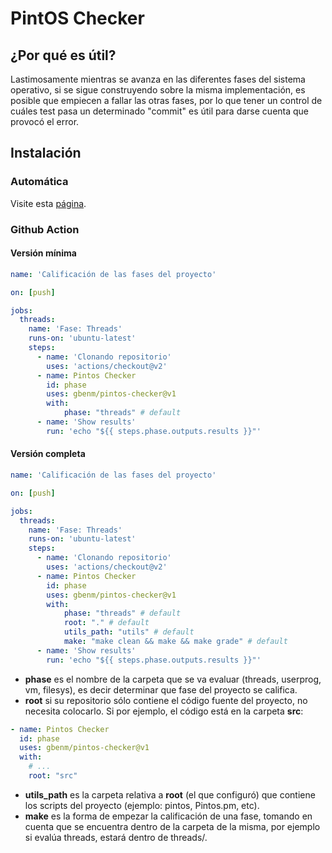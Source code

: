 # PintOS Checker

## ¿Por qué es útil?
Lastimosamente mientras se avanza en las diferentes fases del sistema operativo,
si se sigue construyendo sobre la misma implementación, es posible que empiecen
a fallar las otras fases, por lo que tener un control de cuáles test pasa un
determinado "commit" es útil para darse cuenta que provocó el error.

## Instalación

### Automática
Visite esta [página](https://gbenm.gitbook.io/pintos-github-checker/).

### Github Action
#### Versión mínima
```yaml
name: 'Calificación de las fases del proyecto'

on: [push]

jobs:
  threads:
    name: 'Fase: Threads'
    runs-on: 'ubuntu-latest'
    steps:
      - name: 'Clonando repositorio'
        uses: 'actions/checkout@v2'
      - name: Pintos Checker
        id: phase
        uses: gbenm/pintos-checker@v1
        with:
            phase: "threads" # default
      - name: 'Show results'
        run: 'echo "${{ steps.phase.outputs.results }}"'
```
#### Versión completa
```yaml
name: 'Calificación de las fases del proyecto'

on: [push]

jobs:
  threads:
    name: 'Fase: Threads'
    runs-on: 'ubuntu-latest'
    steps:
      - name: 'Clonando repositorio'
        uses: 'actions/checkout@v2'
      - name: Pintos Checker
        id: phase
        uses: gbenm/pintos-checker@v1
        with:
            phase: "threads" # default
            root: "." # default
            utils_path: "utils" # default
            make: "make clean && make && make grade" # default
      - name: 'Show results'
        run: 'echo "${{ steps.phase.outputs.results }}"'
```

- **phase** es el nombre de la carpeta que se va evaluar (threads,
userprog, vm, filesys), es decir determinar que fase del proyecto
se califica.
- **root** si su repositorio sólo contiene el código fuente del
proyecto, no necesita colocarlo. Si por ejemplo, el código
está en la carpeta **src**:
```yaml
- name: Pintos Checker
  id: phase
  uses: gbenm/pintos-checker@v1
  with:
    # ...
    root: "src"
```
- **utils_path** es la carpeta relativa a **root** (el que configuró)
que contiene los scripts del proyecto (ejemplo: pintos, Pintos.pm, etc).
- **make** es la forma de empezar la calificación de una fase, tomando
en cuenta que se encuentra dentro de la carpeta de la misma, por ejemplo
si evalúa threads, estará dentro de threads/.

